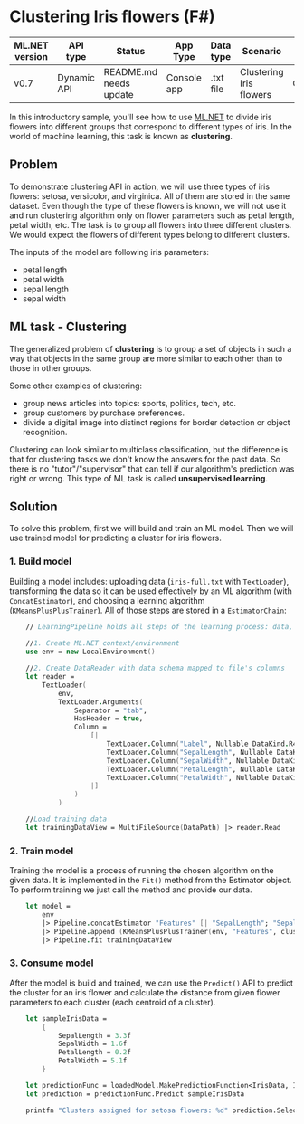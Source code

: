 # Clustering Iris flowers (F#)

| ML.NET version | API type          | Status                        | App Type    | Data type | Scenario            | ML Task                   | Algorithms                  |
|----------------|-------------------|-------------------------------|-------------|-----------|---------------------|---------------------------|-----------------------------|
| v0.7           | Dynamic API | README.md needs update | Console app | .txt file | Clustering Iris flowers | Clustering | K-means++ |

In this introductory sample, you'll see how to use [ML.NET](https://www.microsoft.com/net/learn/apps/machine-learning-and-ai/ml-dotnet) to divide iris flowers into different groups that correspond to different types of iris. In the world of machine learning, this task is known as **clustering**.

## Problem
To demonstrate clustering API in action, we will use three types of iris flowers: setosa, versicolor, and virginica. All of them are stored in the same dataset. Even though the type of these flowers is known, we will not use it and run clustering algorithm only on flower parameters such as petal length, petal width, etc. The task is to group all flowers into three different clusters. We would expect the flowers of different types belong to different clusters.

The inputs of the model are following iris parameters:
* petal length
* petal width
* sepal length
* sepal width

## ML task - Clustering
The generalized problem of **clustering** is to group a set of objects in such a way that objects in the same group are more similar to each other than to those in other groups.

Some other examples of clustering:
* group news articles into topics: sports, politics, tech, etc.
* group customers by purchase preferences.
* divide a digital image into distinct regions for border detection or object recognition.

Clustering can look similar to multiclass classification, but the difference is that for clustering tasks we don't know the answers for the past data. So there is no "tutor"/"supervisor" that can tell if our algorithm's prediction was right or wrong. This type of ML task is called **unsupervised learning**.

## Solution
To solve this problem, first we will build and train an ML model. Then we will use trained model for predicting a cluster for iris flowers.

### 1. Build model

Building a model includes: uploading data (`iris-full.txt` with `TextLoader`), transforming the data so it can be used effectively by an ML algorithm (with `ConcatEstimator`), and choosing a learning algorithm (`KMeansPlusPlusTrainer`). All of those steps are stored in a `EstimatorChain`:
```fsharp
	// LearningPipeline holds all steps of the learning process: data, transforms, learners.
    
	//1. Create ML.NET context/environment
    use env = new LocalEnvironment()

    //2. Create DataReader with data schema mapped to file's columns
    let reader = 
        TextLoader(
            env, 
            TextLoader.Arguments(
                Separator = "tab", 
                HasHeader = true, 
                Column = 
                    [|
                        TextLoader.Column("Label", Nullable DataKind.R4, 0)
                        TextLoader.Column("SepalLength", Nullable DataKind.R4, 1)
                        TextLoader.Column("SepalWidth", Nullable DataKind.R4, 2)
                        TextLoader.Column("PetalLength", Nullable DataKind.R4, 3)
                        TextLoader.Column("PetalWidth", Nullable DataKind.R4, 4)
                    |]
                )
            )

    //Load training data
    let trainingDataView = MultiFileSource(DataPath) |> reader.Read
```
### 2. Train model
Training the model is a process of running the chosen algorithm on the given data. It is implemented in the `Fit()` method from the Estimator object. To perform training we just call the method and provide our data.
```fsharp
    let model = 
        env
        |> Pipeline.concatEstimator "Features" [| "SepalLength"; "SepalWidth"; "PetalLength"; "PetalWidth" |]
        |> Pipeline.append (KMeansPlusPlusTrainer(env, "Features", clustersCount = 3))
        |> Pipeline.fit trainingDataView

```
### 3. Consume model
After the model is build and trained, we can use the `Predict()` API to predict the cluster for an iris flower and calculate the distance from given flower parameters to each cluster (each centroid of a cluster).

```fsharp
    let sampleIrisData = 
        { 
            SepalLength = 3.3f
            SepalWidth = 1.6f
            PetalLength = 0.2f
            PetalWidth = 5.1f 
        }

    let predictionFunc = loadedModel.MakePredictionFunction<IrisData, IrisPrediction> env
    let prediction = predictionFunc.Predict sampleIrisData

    printfn "Clusters assigned for setosa flowers: %d" prediction.SelectedClusterId
```
```
